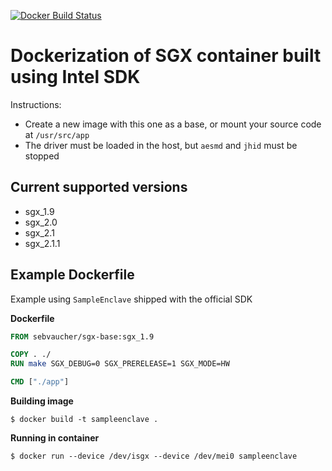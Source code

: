 [![Docker Build Status](https://img.shields.io/docker/build/sebvaucher/sgx-base.svg)](https://hub.docker.com/r/sebvaucher/sgx-base/)

# Dockerization of SGX container built using Intel SDK

Instructions:
* Create a new image with this one as a base, or mount your source code at `/usr/src/app`
* The driver must be loaded in the host, but `aesmd` and `jhid` must be stopped

## Current supported versions

* sgx_1.9
* sgx_2.0
* sgx_2.1
* sgx_2.1.1

## Example Dockerfile

Example using `SampleEnclave` shipped with the official SDK

**Dockerfile**

```Dockerfile
FROM sebvaucher/sgx-base:sgx_1.9

COPY . ./
RUN make SGX_DEBUG=0 SGX_PRERELEASE=1 SGX_MODE=HW

CMD ["./app"]
```

**Building image**

```shell
$ docker build -t sampleenclave .
```

**Running in container**

```shell
$ docker run --device /dev/isgx --device /dev/mei0 sampleenclave
```
